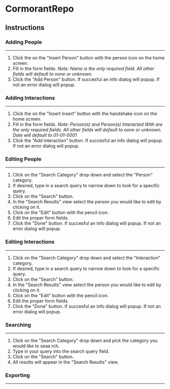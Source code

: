 # CormorantRepo

## Instructions

### Adding People
---
1. Click the on the "Insert Person" button with the person icon on the home screen.
2. Fill in the form fields. *Note: Name is the only required field. All other fields will default to none or unknown.*
3. Click the "Add Person" button. If succesful an info dialog will popup. If not an error dialog will popup.

### Adding Interactions
---
1. Click the on the "Insert Insert" button with the handshake icon on the home screen.
2. Fill in the form fields. *Note: Person(s) and Person(s) Interacted With are the only required fields. All other fields will default to none or unknown. Date will default to 01-01-0001*
3. Click the "Add Interaction" button. If succesful an info dialog will popup. If not an error dialog will popup.

### Editing People
---
1. Click on the "Search Category" drop down and select the "Person" category.
2. If desired, type in a search query to narrow down to look for a specific query.
3. Click on the "Search" button.
4. In the "Search Results" view select the person you would like to edit by clicking on it.
5. Click on the "Edit" button with the pencil icon.
6. Edit the proper form fields.
7. Click the "Done" button. If succesful an info dialog will popup. If not an error dialog will popup.

### Editing Interactions
---
1. Click on the "Search Category" drop down and select the "Interaction" category.
2. If desired, type in a search query to narrow down to look for a specific query.
3. Click on the "Search" button.
4. In the "Search Results" view select the person you would like to edit by clicking on it.
5. Click on the "Edit" button with the pencil icon.
6. Edit the proper form fields.
7. Click the "Done" button. If succesful an info dialog will popup. If not an error dialog will popup.

### Searching
---
1. Click on the "Search Category" drop down and pick the category you would like to seaa rch.
2. Type in your query into the search query field.
3. Click on the "Search" button.
4. All results will appear in the "Search Results" view.

### Exporting
---
